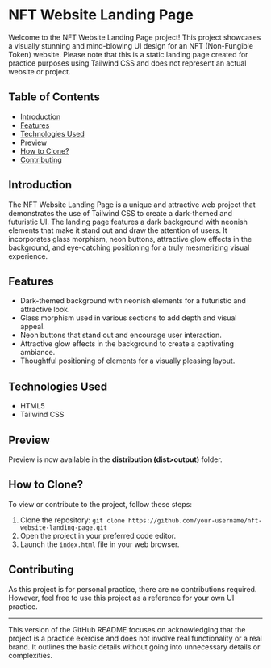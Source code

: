 # NFT Website Landing Page

Welcome to the NFT Website Landing Page project! This project showcases a visually stunning and mind-blowing UI design for an NFT (Non-Fungible Token) website. Please note that this is a static landing page created for practice purposes using Tailwind CSS and does not represent an actual website or project.

## Table of Contents

- [Introduction](#introduction)
- [Features](#features)
- [Technologies Used](#technologies-used)
- [Preview](#preview)
- [How to Clone?](#how-to-clone)
- [Contributing](#contributing)

## Introduction

The NFT Website Landing Page is a unique and attractive web project that demonstrates the use of Tailwind CSS to create a dark-themed and futuristic UI. The landing page features a dark background with neonish elements that make it stand out and draw the attention of users. It incorporates glass morphism, neon buttons, attractive glow effects in the background, and eye-catching positioning for a truly mesmerizing visual experience.

## Features

- Dark-themed background with neonish elements for a futuristic and attractive look.
- Glass morphism used in various sections to add depth and visual appeal.
- Neon buttons that stand out and encourage user interaction.
- Attractive glow effects in the background to create a captivating ambiance.
- Thoughtful positioning of elements for a visually pleasing layout.

## Technologies Used

- HTML5
- Tailwind CSS

## Preview

Preview is now available in the __distribution (dist>output)__ folder.

## How to Clone?

To view or contribute to the project, follow these steps:

1. Clone the repository: `git clone https://github.com/your-username/nft-website-landing-page.git`
2. Open the project in your preferred code editor.
3. Launch the `index.html` file in your web browser.

## Contributing

As this project is for personal practice, there are no contributions required. However, feel free to use this project as a reference for your own UI practice.

---

This version of the GitHub README focuses on acknowledging that the project is a practice exercise and does not involve real functionality or a real brand. It outlines the basic details without going into unnecessary details or complexities.